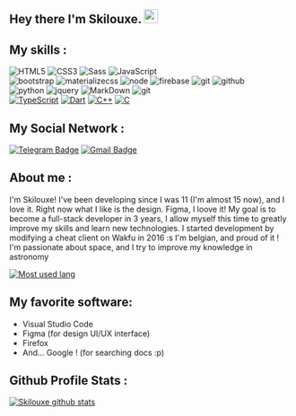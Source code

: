  <h2> Hey there I'm Skilouxe. <img src="https://github.com/souvikguria98/souvikguria98/blob/master/Hi.gif" width="25"></h2>

## My skills :

![HTML5](https://img.shields.io/badge/html%205-grey?style=for-the-badge&logo=html5&logoColor=white&labelColor=8E2DE2)
![CSS3](https://img.shields.io/badge/css%203-grey?style=for-the-badge&logo=css3&logoColor=white&labelColor=8E2DE2)
![Sass](https://img.shields.io/badge/sass-grey?style=for-the-badge&logo=sass&logoColor=white&labelColor=8E2DE2)
![JavaScript](https://img.shields.io/badge/-JavaScript-grey?style=for-the-badge&logo=javascript&logoColor=white&labelColor=8E2DE2)
<br>
![bootstrap](https://img.shields.io/badge/-bootstrap-grey?style=for-the-badge&logo=bootstrap&logoColor=white&labelColor=8E2DE2)
![materializecss](https://img.shields.io/badge/Materialize%20css-grey?style=for-the-badge&logo=google&logoColor=white&labelColor=8E2DE2)
![node](https://img.shields.io/badge/-node-grey?style=for-the-badge&logo=node.js&logoColor=white&labelColor=8E2DE2)
![firebase](https://img.shields.io/badge/-firebase-grey?style=for-the-badge&logo=firebase&logoColor=white&labelColor=8E2DE2)
![git](https://img.shields.io/badge/-git-grey?style=for-the-badge&logo=git&logoColor=white&labelColor=8E2DE2)
![github](https://img.shields.io/badge/-github-grey?style=for-the-badge&logo=github&logoColor=white&labelColor=8E2DE2)
<br>
![python](https://img.shields.io/badge/-python-grey?style=for-the-badge&logo=python&logoColor=white&labelColor=8E2DE2)
![jquery](https://img.shields.io/badge/-jquery-grey?style=for-the-badge&logo=jquery&logoColor=white&labelColor=8E2DE2)
![MarkDown](https://img.shields.io/badge/-Markdown-grey?style=for-the-badge&logo=Markdown&logoColor=white&labelColor=8E2DE2)
![git](https://img.shields.io/badge/-git-grey?style=for-the-badge&logo=git&logoColor=white&labelColor=8E2DE2)
<br>
[![TypeScript](https://img.shields.io/badge/-TypeScript-007ACC?style=flat-square&logo=typescript&link=https://github.com/LuizCarlosAbbott/)](https://github.com/LuizCarlosAbbott/)
[![Dart](https://img.shields.io/badge/-Dart-0175C2?style=flat-square&logo=dart&link=https://github.com/OhSkilouxe/)](https://github.com/OhSkilouxe/)
[![C++](https://img.shields.io/badge/-C++-00599C?style=flat-square&logo=c++&link=https://github.com/OhSkilouxe/)](https://github.com/OhSkilouxe/)
[![C](https://img.shields.io/badge/-A8B9CC?style=flat-square&logo=c&logoColor=white&link=https://github.com/OhSkilouxe/)](https://github.com/OhSkilouxe/)

## My Social Network :
[![Telegram Badge](https://img.shields.io/badge/-Telegram-1ca0f1?style=flat-square&labelColor=1ca0f1&logo=telegram&logoColor=white&link=#)](https://t.me/luiz740)
[![Gmail Badge](https://img.shields.io/badge/-Gmail-c14438?style=flat-square&logo=Gmail&logoColor=white&link=mailto:skilouxe@gmail.com)](mailto:luiz7401@gmail.com)

## About me :
I'm Skilouxe! I've been developing since I was 11 (I'm almost 15 now), and I love it. Right now what I like is the design. Figma, I loove it!  My goal is to become a full-stack developer in 3 years, I allow myself this time to greatly improve my skills and learn new technologies. 
I started development by modifying a cheat client on Wakfu in 2016 :s 
I'm belgian, and proud of it ! I'm passionate about space, and I try to improve my knowledge in astronomy 

[![Most used lang](https://github-readme-stats.vercel.app/api/top-langs/?username=OhSkilouxe&layout=compact&text_color=daf7dc&bg_color=151515)](https://github.com/devSouvik/github-readme-stats)


## My favorite software:

- Visual Studio Code
- Figma (for design UI/UX interface)
- Firefox
- And... Google ! (for searching docs :p)

## Github Profile Stats :

[![Skilouxe github stats](https://github-readme-stats.vercel.app/api?username=OhSkilouxe&theme=blue-green)](https://github.com/OhSkilouxe)
